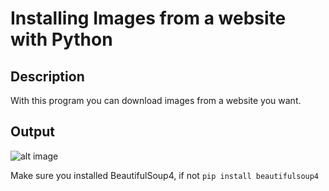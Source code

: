 # Installing Images from a website with Python

## Description
With this program you can download images from a website you want.

## Output
![alt image](https://cdn.discordapp.com/attachments/771731640930140201/873244075074134056/unknown.png)

Make sure you installed BeautifulSoup4, if not `pip install beautifulsoup4 `
